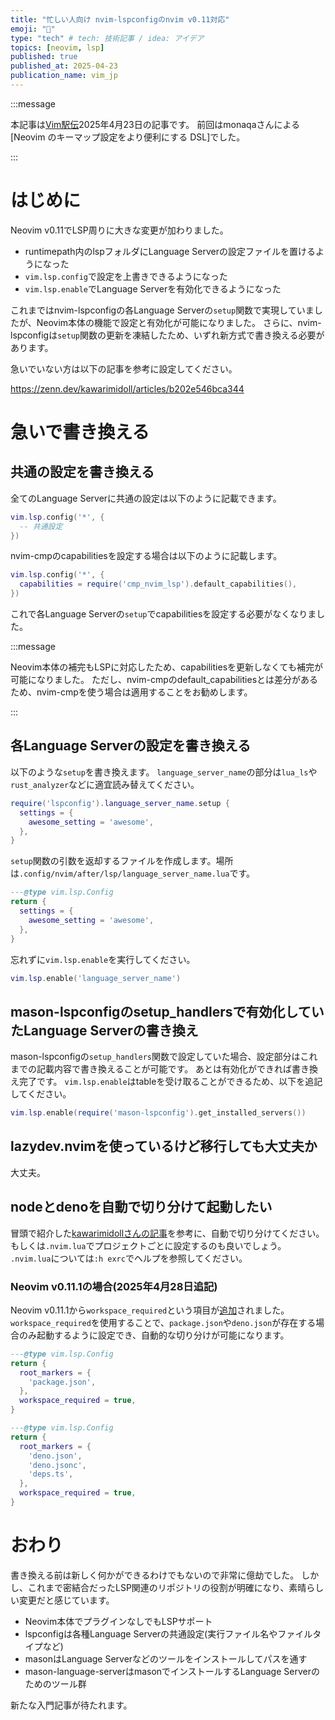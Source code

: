 ```yaml
---
title: "忙しい人向け nvim-lspconfigのnvim v0.11対応"
emoji: "🚗"
type: "tech" # tech: 技術記事 / idea: アイデア
topics: [neovim, lsp]
published: true
published_at: 2025-04-23
publication_name: vim_jp
---
```


:::message

本記事は[Vim駅伝](https://vim-jp.org/ekiden/)2025年4月23日の記事です。
前回はmonaqaさんによる[Neovim のキーマップ設定をより便利にする DSL]でした。

:::

# はじめに

Neovim v0.11でLSP周りに大きな変更が加わりました。

- runtimepath内のlspフォルダにLanguage Serverの設定ファイルを置けるようになった
- `vim.lsp.config`で設定を上書きできるようになった
- `vim.lsp.enable`でLanguage Serverを有効化できるようになった

これまではnvim-lspconfigの各Language Serverの`setup`関数で実現していましたが、Neovim本体の機能で設定と有効化が可能になりました。
さらに、nvim-lspconfigは`setup`関数の更新を凍結したため、いずれ新方式で書き換える必要があります。

急いでいない方は以下の記事を参考に設定してください。

https://zenn.dev/kawarimidoll/articles/b202e546bca344

# 急いで書き換える

## 共通の設定を書き換える

全てのLanguage Serverに共通の設定は以下のように記載できます。

```lua
vim.lsp.config('*', {
  -- 共通設定
})
```

nvim-cmpのcapabilitiesを設定する場合は以下のように記載します。

```lua
vim.lsp.config('*', {
  capabilities = require('cmp_nvim_lsp').default_capabilities(),
})
```

これで各Language Serverの`setup`でcapabilitiesを設定する必要がなくなりました。

:::message

Neovim本体の補完もLSPに対応したため、capabilitiesを更新しなくても補完が可能になりました。
ただし、nvim-cmpのdefault_capabilitiesとは差分があるため、nvim-cmpを使う場合は適用することをお勧めします。

:::

## 各Language Serverの設定を書き換える

以下のような`setup`を書き換えます。
`language_server_name`の部分は`lua_ls`や`rust_analyzer`などに適宜読み替えてください。

```lua:init.lua
require('lspconfig').language_server_name.setup {
  settings = {
    awesome_setting = 'awesome',
  },
}
```

`setup`関数の引数を返却するファイルを作成します。場所は`.config/nvim/after/lsp/language_server_name.lua`です。

```lua:.config/nvim/after/lsp/language_server_name.lua
---@type vim.lsp.Config
return {
  settings = {
    awesome_setting = 'awesome',
  },
}
```

忘れずに`vim.lsp.enable`を実行してください。

```lua:init.lua
vim.lsp.enable('language_server_name')
```

## mason-lspconfigのsetup_handlersで有効化していたLanguage Serverの書き換え

mason-lspconfigの`setup_handlers`関数で設定していた場合、設定部分はこれまでの記載内容で書き換えることが可能です。
あとは有効化ができれば書き換え完了です。
`vim.lsp.enable`はtableを受け取ることができるため、以下を追記してください。

```lua:init.lua
vim.lsp.enable(require('mason-lspconfig').get_installed_servers())
```

## lazydev.nvimを使っているけど移行しても大丈夫か

大丈夫。

## nodeとdenoを自動で切り分けて起動したい

冒頭で紹介した[kawarimidollさんの記事](https://zenn.dev/kawarimidoll/articles/b202e546bca344)を参考に、自動で切り分けてください。
もしくは`.nvim.lua`でプロジェクトごとに設定するのも良いでしょう。
`.nvim.lua`については`:h exrc`でヘルプを参照してください。

### Neovim v0.11.1の場合(2025年4月28日追記)

Neovim v0.11.1から`workspace_required`という項目が[追加](https://github.com/neovim/neovim/pull/33608)されました。
`workspace_required`を使用することで、`package.json`や`deno.json`が存在する場合のみ起動するように設定でき、自動的な切り分けが可能になります。

```lua:.config/nvim/after/lsp/ts_ls.lua
---@type vim.lsp.Config
return {
  root_markers = {
    'package.json',
  },
  workspace_required = true,
}
```

```lua:.config/nvim/after/lsp/deno.lua
---@type vim.lsp.Config
return {
  root_markers = {
    'deno.json',
    'deno.jsonc',
    'deps.ts',
  },
  workspace_required = true,
}
```

# おわり

書き換える前は新しく何かができるわけでもないので非常に億劫でした。
しかし、これまで密結合だったLSP関連のリポジトリの役割が明確になり、素晴らしい変更だと感じています。

- Neovim本体でプラグインなしでもLSPサポート
- lspconfigは各種Language Serverの共通設定(実行ファイル名やファイルタイプなど)
- masonはLanguage Serverなどのツールをインストールしてパスを通す
- mason-language-serverはmasonでインストールするLanguage Serverのためのツール群

新たな入門記事が待たれます。
